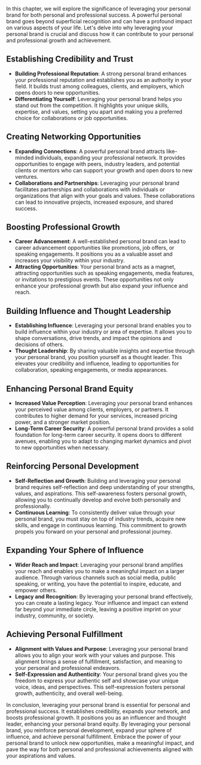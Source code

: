 
In this chapter, we will explore the significance of leveraging your personal brand for both personal and professional success. A powerful personal brand goes beyond superficial recognition and can have a profound impact on various aspects of your life. Let's delve into why leveraging your personal brand is crucial and discuss how it can contribute to your personal and professional growth and achievement.

Establishing Credibility and Trust
----------------------------------

* **Building Professional Reputation**: A strong personal brand enhances your professional reputation and establishes you as an authority in your field. It builds trust among colleagues, clients, and employers, which opens doors to new opportunities.
* **Differentiating Yourself**: Leveraging your personal brand helps you stand out from the competition. It highlights your unique skills, expertise, and values, setting you apart and making you a preferred choice for collaborations or job opportunities.

Creating Networking Opportunities
---------------------------------

* **Expanding Connections**: A powerful personal brand attracts like-minded individuals, expanding your professional network. It provides opportunities to engage with peers, industry leaders, and potential clients or mentors who can support your growth and open doors to new ventures.
* **Collaborations and Partnerships**: Leveraging your personal brand facilitates partnerships and collaborations with individuals or organizations that align with your goals and values. These collaborations can lead to innovative projects, increased exposure, and shared success.

Boosting Professional Growth
----------------------------

* **Career Advancement**: A well-established personal brand can lead to career advancement opportunities like promotions, job offers, or speaking engagements. It positions you as a valuable asset and increases your visibility within your industry.
* **Attracting Opportunities**: Your personal brand acts as a magnet, attracting opportunities such as speaking engagements, media features, or invitations to prestigious events. These opportunities not only enhance your professional growth but also expand your influence and reach.

Building Influence and Thought Leadership
-----------------------------------------

* **Establishing Influence**: Leveraging your personal brand enables you to build influence within your industry or area of expertise. It allows you to shape conversations, drive trends, and impact the opinions and decisions of others.
* **Thought Leadership**: By sharing valuable insights and expertise through your personal brand, you position yourself as a thought leader. This elevates your credibility and influence, leading to opportunities for collaboration, speaking engagements, or media appearances.

Enhancing Personal Brand Equity
-------------------------------

* **Increased Value Perception**: Leveraging your personal brand enhances your perceived value among clients, employers, or partners. It contributes to higher demand for your services, increased pricing power, and a stronger market position.
* **Long-Term Career Security**: A powerful personal brand provides a solid foundation for long-term career security. It opens doors to different avenues, enabling you to adapt to changing market dynamics and pivot to new opportunities when necessary.

Reinforcing Personal Development
--------------------------------

* **Self-Reflection and Growth**: Building and leveraging your personal brand requires self-reflection and deep understanding of your strengths, values, and aspirations. This self-awareness fosters personal growth, allowing you to continually develop and evolve both personally and professionally.
* **Continuous Learning**: To consistently deliver value through your personal brand, you must stay on top of industry trends, acquire new skills, and engage in continuous learning. This commitment to growth propels you forward on your personal and professional journey.

Expanding Your Sphere of Influence
----------------------------------

* **Wider Reach and Impact**: Leveraging your personal brand amplifies your reach and enables you to make a meaningful impact on a larger audience. Through various channels such as social media, public speaking, or writing, you have the potential to inspire, educate, and empower others.
* **Legacy and Recognition**: By leveraging your personal brand effectively, you can create a lasting legacy. Your influence and impact can extend far beyond your immediate circle, leaving a positive imprint on your industry, community, or society.

Achieving Personal Fulfillment
------------------------------

* **Alignment with Values and Purpose**: Leveraging your personal brand allows you to align your work with your values and purpose. This alignment brings a sense of fulfillment, satisfaction, and meaning to your personal and professional endeavors.
* **Self-Expression and Authenticity**: Your personal brand gives you the freedom to express your authentic self and showcase your unique voice, ideas, and perspectives. This self-expression fosters personal growth, authenticity, and overall well-being.

In conclusion, leveraging your personal brand is essential for personal and professional success. It establishes credibility, expands your network, and boosts professional growth. It positions you as an influencer and thought leader, enhancing your personal brand equity. By leveraging your personal brand, you reinforce personal development, expand your sphere of influence, and achieve personal fulfillment. Embrace the power of your personal brand to unlock new opportunities, make a meaningful impact, and pave the way for both personal and professional achievements aligned with your aspirations and values.
